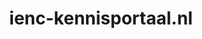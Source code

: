 ---
layout: post
title:  "ienc-kennisportaal.nl"
internal_url:  "/dutchgov/ienc-kennisportaal.nl.html"
categories: dutchgov
---